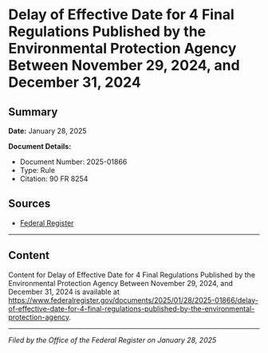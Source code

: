 # Delay of Effective Date for 4 Final Regulations Published by the Environmental Protection Agency Between November 29, 2024, and December 31, 2024

## Summary

**Date:** January 28, 2025

**Document Details:**
- Document Number: 2025-01866
- Type: Rule
- Citation: 90 FR 8254

## Sources
- [Federal Register](https://www.federalregister.gov/documents/2025/01/28/2025-01866/delay-of-effective-date-for-4-final-regulations-published-by-the-environmental-protection-agency)

---

## Content

Content for Delay of Effective Date for 4 Final Regulations Published by the Environmental Protection Agency Between November 29, 2024, and December 31, 2024 is available at https://www.federalregister.gov/documents/2025/01/28/2025-01866/delay-of-effective-date-for-4-final-regulations-published-by-the-environmental-protection-agency.

---

*Filed by the Office of the Federal Register on January 28, 2025*
